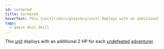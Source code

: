```yaml
---
id: cornered
title: Cornered
hoverText: This [unit](/docs/glossary/unit) deploys with an additional 2 HP for each [undefeated](/docs/glossary/defeated) [adventurer](/docs/glossary/adventurer).
tags:
  - Quest Unit Skill
---
```


This [unit](/docs/glossary/unit) deploys with an additional 2 HP for each [undefeated](/docs/glossary/defeated) [adventurer](/docs/glossary/adventurer).
